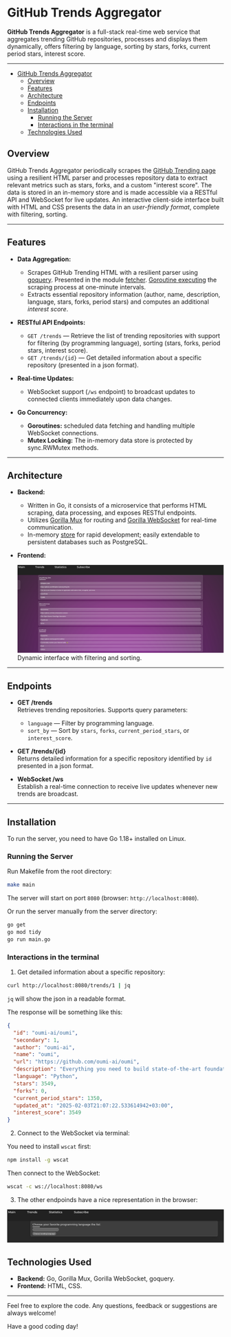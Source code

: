 # GitHub Trends Aggregator

**GitHub Trends Aggregator** is a full-stack real-time web service that aggregates trending GitHub repositories, processes and displays them dynamically, offers filtering by language, sorting by stars, forks, current period stars, interest score. 

---

- [GitHub Trends Aggregator](#github-trends-aggregator)
  - [Overview](#overview)
  - [Features](#features)
  - [Architecture](#architecture)
  - [Endpoints](#endpoints)
  - [Installation](#installation)
    - [Running the Server](#running-the-server)
    - [Interactions in the terminal](#interactions-in-the-terminal)
  - [Technologies Used](#technologies-used)

## Overview

GitHub Trends Aggregator periodically scrapes the [GitHub Trending page](https://github.com/trending) using a resilient HTML parser and processes repository data to extract relevant metrics such as stars, forks, and a custom "interest score". The data is stored in an in-memory store and is made accessible via a RESTful API and WebSocket for live updates. An interactive client-side interface built with HTML and CSS presents the data in an *user-friendly format*, complete with filtering, sorting.

---

## Features

- **Data Aggregation:**  
  - Scrapes GitHub Trending HTML with a resilient parser using [goquery](https://github.com/PuerkitoBio/goquery). Presented in the module [fetcher](server/fetcher/fetcher.go). [Goroutine executing](server/scheduler/scheduler.go) the scraping process at one-minute intervals.  
  - Extracts essential repository information (author, name, description, language, stars, forks, period stars) and computes an additional *interest score*.

- **RESTful API Endpoints:**  
  - `GET /trends` — Retrieve the list of trending repositories with support for filtering (by programming language), sorting (stars, forks, period stars, interest score).  
  - `GET /trends/{id}` — Get detailed information about a specific repository (presented in a json format).  

- **Real-time Updates:**  
  - WebSocket support (`/ws` endpoint) to broadcast updates to connected clients immediately upon data changes.

- **Go Concurrency:**  
  - **Goroutines:** scheduled data fetching and handling multiple WebSocket connections.
  - **Mutex Locking:** The in-memory data store is protected by sync.RWMutex methods.
 
---

## Architecture

- **Backend:**  
  - Written in Go, it consists of a microservice that performs HTML scraping, data processing, and exposes RESTful endpoints.
  - Utilizes [Gorilla Mux](https://github.com/gorilla/mux) for routing and [Gorilla WebSocket](https://github.com/gorilla/websocket) for real-time communication.
  - In-memory [store](server/store/store.go) for rapid development; easily extendable to persistent databases such as PostgreSQL.

- **Frontend:**  

  ![Trends page](images/image.png)
  Dynamic interface with filtering and sorting.
---

## Endpoints

- **GET /trends**  
  Retrieves trending repositories. Supports query parameters:  
  - `language` — Filter by programming language.  
  - `sort_by` — Sort by `stars`, `forks`, `current_period_stars`, or `interest_score`.  

- **GET /trends/{id}**  
  Returns detailed information for a specific repository identified by `id` presented in a json format.

- **WebSocket /ws**  
  Establish a real-time connection to receive live updates whenever new trends are broadcast.

---

## Installation

To run the server, you need to have Go 1.18+ installed on Linux.

### Running the Server

Run Makefile from the root directory:
   ```bash
   make main
   ```
   The server will start on port `8080` (browser: `http://localhost:8080`).

   Or run the server manually from the server directory:
   ```bash
   go get
   go mod tidy
   go run main.go
   ```

### Interactions in the terminal

1) Get detailed information about a specific repository:
```bash
curl http://localhost:8080/trends/1 | jq
```
`jq` will show the json in a readable format.

The response will be something like this:

```json
{
  "id": "oumi-ai/oumi",
  "secondary": 1,
  "author": "oumi-ai",
  "name": "oumi",
  "url": "https://github.com/oumi-ai/oumi",
  "description": "Everything you need to build state-of-the-art foundation models, end-to-end.",
  "language": "Python",
  "stars": 3549,
  "forks": 0,
  "current_period_stars": 1350,
  "updated_at": "2025-02-03T21:07:22.533614942+03:00",
  "interest_score": 3549
}
```

2) Connect to the WebSocket via terminal:

You need to install `wscat` first:
```bash
npm install -g wscat
```

Then connect to the WebSocket:
```bash
wscat -c ws://localhost:8080/ws
```

3) The other endpoinds have a nice representation in the browser: 


![Main page](images/image2.png)


## Technologies Used

- **Backend:** Go, Gorilla Mux, Gorilla WebSocket, goquery.
- **Frontend:** HTML, CSS.

---

Feel free to explore the code. Any questions, feedback or suggestions are always welcome!

Have a good coding day!
